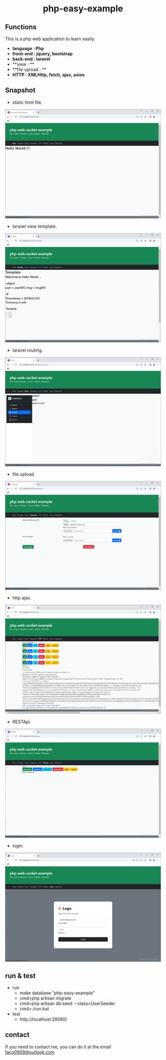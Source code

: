 <H1 align="center">php-easy-example</H1>

## Functions

This is a php web application to learn easily.

- **language : Php**
- **front-end : jquery, bootstrap**
- **back-end : laravel**
- **view : **
- **file upload : **
- **HTTP : XMLHttp, fetch, ajax, axios**

## Snapshot

- static html file.

<img src="/images/001.png"/>

- laravel view template.

<img src="/images/002.png"/>

- laravel routing.

<img src="/images/003.png"/>

- file upload.

<img src="/images/004.png"/>

- http ajax.

<img src="/images/005.png"/>

- RESTApi.

<img src="/images/006.png"/>

- login.

<img src="/images/007.png"/>

## run & test

- run    
    - make database "php-easy-example"
    - cmd>php artisan migrate
    - cmd>php artisan db:seed --class=UserSeeder
    - cmd>./run.bat
- test
    - http://localhost:28080/

## contact

  If you need to contact me, you can do it at the email faco0909@outlook.com